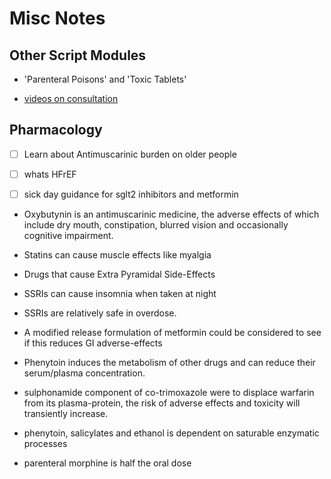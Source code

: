 # Misc Notes

## Other Script Modules

- 'Parenteral Poisons' and 'Toxic Tablets'

- [videos on consultation](https://teaching.shu.ac.uk/hwb/hwbtel/resources/team/CPS/story_html5.html)

## Pharmacology

- [ ] Learn about Antimuscarinic burden on older people

- [ ] whats HFrEF

- [ ] sick day guidance for sglt2 inhibitors and metformin

- Oxybutynin is an antimuscarinic medicine, the adverse effects of which include dry mouth, constipation, blurred vision and occasionally cognitive impairment.

- Statins can cause muscle effects like myalgia

- Drugs that cause Extra Pyramidal Side-Effects

- SSRIs can cause insomnia when taken at night

- SSRIs are relatively safe in overdose.

- A modified release formulation of metformin could be considered to see if this reduces GI adverse-effects

- Phenytoin induces the metabolism of other drugs and can reduce their serum/plasma concentration.

- sulphonamide component of co-trimoxazole were to displace warfarin from its plasma-protein, the risk of adverse effects and toxicity will transiently increase.

- phenytoin, salicylates and ethanol is dependent on saturable enzymatic processes

- parenteral morphine is half the oral dose